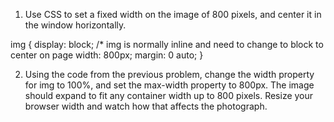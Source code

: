 1. Use CSS to set a fixed width on the image of 800 pixels, and center it in the window horizontally.

img {
  display: block; /* img is normally inline and need to change to block to center on page
  width: 800px;
  margin: 0 auto;
}

2. Using the code from the previous problem, change the width property for img to 100%, and set the max-width property to 800px. The image should expand to fit any container width up to 800 pixels. Resize your browser width and watch how that affects the photograph.

